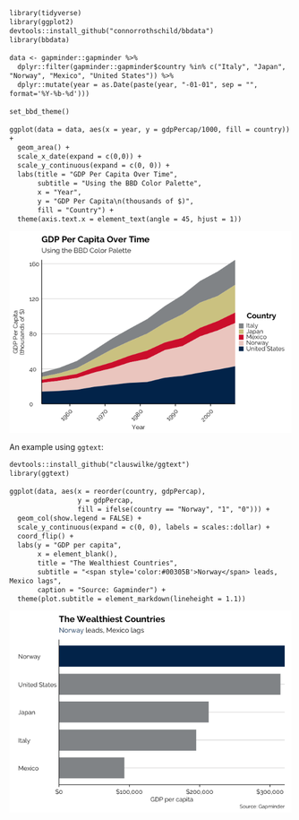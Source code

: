     library(tidyverse)
    library(ggplot2)
    devtools::install_github("connorrothschild/bbdata")
    library(bbdata)

    data <- gapminder::gapminder %>% 
      dplyr::filter(gapminder::gapminder$country %in% c("Italy", "Japan", "Norway", "Mexico", "United States")) %>%
      dplyr::mutate(year = as.Date(paste(year, "-01-01", sep = "", format='%Y-%b-%d')))

    set_bbd_theme()

    ggplot(data = data, aes(x = year, y = gdpPercap/1000, fill = country)) +
      geom_area() +
      scale_x_date(expand = c(0,0)) +
      scale_y_continuous(expand = c(0, 0)) +
      labs(title = "GDP Per Capita Over Time",
           subtitle = "Using the BBD Color Palette",
           x = "Year",
           y = "GDP Per Capita\n(thousands of $)",
           fill = "Country") + 
      theme(axis.text.x = element_text(angle = 45, hjust = 1))

![](README_files/figure-markdown_strict/unnamed-chunk-1-1.png)

An example using `ggtext`:

    devtools::install_github("clauswilke/ggtext")
    library(ggtext)

    ggplot(data, aes(x = reorder(country, gdpPercap), 
                     y = gdpPercap, 
                     fill = ifelse(country == "Norway", "1", "0"))) +
      geom_col(show.legend = FALSE) +
      scale_y_continuous(expand = c(0, 0), labels = scales::dollar) +
      coord_flip() +
      labs(y = "GDP per capita",
           x = element_blank(),
           title = "The Wealthiest Countries",
           subtitle = "<span style='color:#00305B'>Norway</span> leads, Mexico lags",
           caption = "Source: Gapminder") +
      theme(plot.subtitle = element_markdown(lineheight = 1.1))

![](README_files/figure-markdown_strict/unnamed-chunk-2-1.png)
